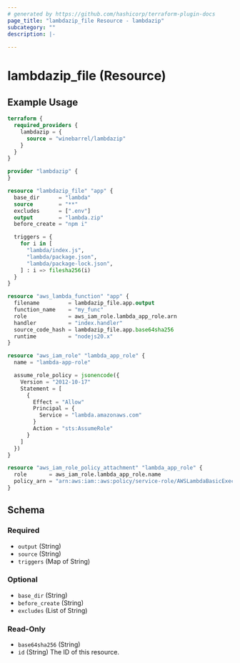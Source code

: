 ```yaml
---
# generated by https://github.com/hashicorp/terraform-plugin-docs
page_title: "lambdazip_file Resource - lambdazip"
subcategory: ""
description: |-
  
---
```


# lambdazip_file (Resource)



## Example Usage

```terraform
terraform {
  required_providers {
    lambdazip = {
      source = "winebarrel/lambdazip"
    }
  }
}

provider "lambdazip" {
}

resource "lambdazip_file" "app" {
  base_dir      = "lambda"
  source        = "**"
  excludes      = [".env"]
  output        = "lambda.zip"
  before_create = "npm i"

  triggers = {
    for i in [
      "lambda/index.js",
      "lambda/package.json",
      "lambda/package-lock.json",
    ] : i => filesha256(i)
  }
}

resource "aws_lambda_function" "app" {
  filename         = lambdazip_file.app.output
  function_name    = "my_func"
  role             = aws_iam_role.lambda_app_role.arn
  handler          = "index.handler"
  source_code_hash = lambdazip_file.app.base64sha256
  runtime          = "nodejs20.x"
}

resource "aws_iam_role" "lambda_app_role" {
  name = "lambda-app-role"

  assume_role_policy = jsonencode({
    Version = "2012-10-17"
    Statement = [
      {
        Effect = "Allow"
        Principal = {
          Service = "lambda.amazonaws.com"
        }
        Action = "sts:AssumeRole"
      }
    ]
  })
}

resource "aws_iam_role_policy_attachment" "lambda_app_role" {
  role       = aws_iam_role.lambda_app_role.name
  policy_arn = "arn:aws:iam::aws:policy/service-role/AWSLambdaBasicExecutionRole"
}
```

<!-- schema generated by tfplugindocs -->
## Schema

### Required

- `output` (String)
- `source` (String)
- `triggers` (Map of String)

### Optional

- `base_dir` (String)
- `before_create` (String)
- `excludes` (List of String)

### Read-Only

- `base64sha256` (String)
- `id` (String) The ID of this resource.
